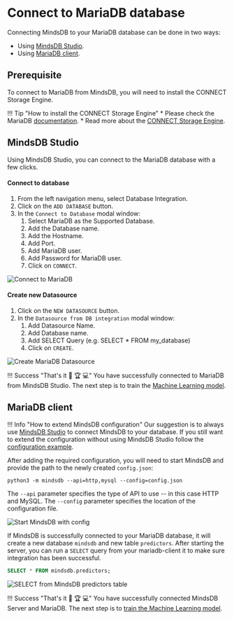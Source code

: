 # Connect to MariaDB database

Connecting MindsDB to your MariaDB database can be done in two ways:

* Using [MindsDB Studio](#mindsdb-studio).
* Using [MariaDB client](#mariadb-client).

## Prerequisite

To connect to MariaDB from MindsDB, you will need to install the CONNECT Storage Engine.

!!! Tip "How to install the CONNECT Storage Engine"
    * Please check the MariaDB <a href="https://mariadb.com/kb/en/installing-the-connect-storage-engine/" target="_blank">documentation</a>.
    * Read more about the <a href="https://mariadb.com/kb/en/introduction-to-the-connect-engine/" target="_blank">CONNECT Storage Engine</a>.

## MindsDB Studio

Using MindsDB Studio, you can connect to the MariaDB database with a few clicks.

#### Connect to database

1. From the left navigation menu, select Database Integration.
2. Click on the `ADD DATABASE` button.
3. In the `Connect to Database` modal window:
    1. Select MariaDB as the Supported Database.
    2. Add the Database name.
    3. Add the Hostname.
    4. Add Port.
    5. Add MariaDB user.
    6. Add Password for MariaDB user.
    7. Click on `CONNECT`.


![Connect to MariaDB](/assets/data/mariadb.gif)

#### Create new Datasource

1. Click on the `NEW DATASOURCE` button.
2. In the `Datasource from DB integration` modal window:
    1. Add Datasource Name.
    2. Add Database name.
    3. Add SELECT Query (e.g. SELECT * FROM my_database)
    4. Click on `CREATE`.

![Create MariaDB Datasource](/assets/data/mariadb-ds.gif)

!!! Success "That's it :tada: :trophy:  :computer:"
    You have successfully connected to MariaDB from MindsDB Studio. The next step is to train the [Machine Learning model](/model/train).

## MariaDB client

!!! Info "How to extend MindsDB configuration"
    Our suggestion is to always use [MindsDB Studio](/datasources/mariadb/#mindsdb-studio) to connect MindsDB to your database. If you still want to extend the configuration without using MindsDB Studio follow the [configuration example](/datasources/configuration/#mariadb-configuration).

After adding the required configuration, you will need to start MindsDB and provide the path to the newly created `config.json`:

```
python3 -m mindsdb --api=http,mysql --config=config.json
```

The `--api` parameter specifies the type of API to use -- in this case HTTP and MySQL. The `--config` parameter specifies the location of the configuration file.

![Start MindsDB with config](/assets/data/start-config.gif)

If MindsDB is successfully connected to your MariaDB database, it will create a new database `mindsdb` and new table `predictors`.
After starting the server, you can run a `SELECT` query from your mariadb-client it to make sure integration has been successful.

```sql
SELECT * FROM mindsdb.predictors;
```

![SELECT from MindsDB predictors table](/assets/data/mariadb-select.gif)

!!! Success "That's it :tada: :trophy:  :computer:"
    You have successfully connected MindsDB Server and MariaDB. The next step is to [train the Machine Learning model](/model/mariadb).

